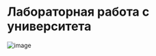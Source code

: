 # Лабораторная работа с университета

![image](https://github.com/ZhDmitriy/laba_python_test/assets/141666797/e258f422-6249-4566-b04a-0a5861142838)
